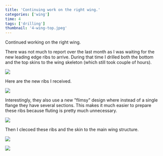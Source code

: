 ```yaml
---
title: 'Continuing work on the right wing.'
categories: ['wing']
time: 4
tags: ['drilling']
thumbnail: '4-wing-top.jpeg'
---
```


Continued working on the right wing.

<!-- more -->

There was not much to report over the last month as I was waiting for the new leading edge ribs to arrive. During that time I drilled both the bottom and the top skins to the wing skeleton (which still took couple of hours).

![](./0-drilled-the-skins.jpeg)

Here are the new ribs I received.

![](./1-new-leading-edge-ribs.jpeg)

Interestingly, they also use a new "flimsy" design where instead of a single flange they have several sections. This makes it much easier to prepare these ribs because fluting is pretty much unnecessary.

![](./2-ribs-deburred.jpeg)

Then I clecoed these ribs and the skin to the main wing structure.

![](./3-leading-edge-clecoed.jpeg)

![](./4-wing-top.jpeg)
